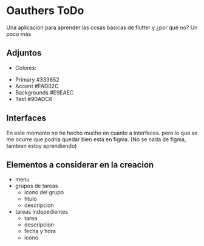 # Oauthers ToDo

Una aplicación para aprender las cosas basicas de flutter y ¿por qué no? Un poco más

## Adjuntos

- Colores: 
* Primary
#333652
* Accent
#FAD02C
* Backgrounds
#E9EAEC
* Text
#90ADC6

## Interfaces

En este momento no he hecho mucho en cuanto a interfaces. pero lo que se me ocurre que podria quedar bien esta en figma. (No se nada de figma, tambien estoy aprendiendo)


## Elementos a considerar en la creacion
- menu
- grupos de tareas
    - icono del grupo
    - titulo
    - descripcion
- tareas indepedientes
  - tarea
   - descripcion
   - fecha y hora
   - icono
